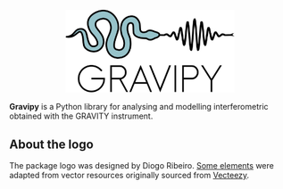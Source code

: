 <p align="center">
<img src="assets/gravipy_logo_light.png" alt="GraviPy Logo" width="60%">
</p>

**Gravipy** is a Python library for analysing and modelling interferometric obtained with the GRAVITY instrument.


## About the logo

The package logo was designed by Diogo Ribeiro. <a href="https://www.vecteezy.com/free-vector/snake-icon">Some elements</a> were adapted from vector resources originally sourced from [Vecteezy](https://www.vecteezy.com/).